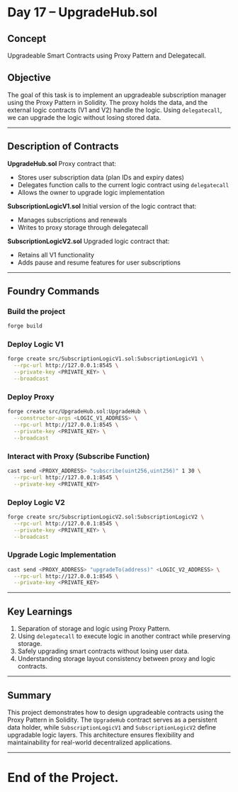 # Day 17 – UpgradeHub.sol

## Concept

Upgradeable Smart Contracts using Proxy Pattern and Delegatecall.

## Objective

The goal of this task is to implement an upgradeable subscription manager using the Proxy Pattern in Solidity. The proxy holds the data, and the external logic contracts (V1 and V2) handle the logic. Using `delegatecall`, we can upgrade the logic without losing stored data.

---


## Description of Contracts

**UpgradeHub.sol**
Proxy contract that:

* Stores user subscription data (plan IDs and expiry dates)
* Delegates function calls to the current logic contract using `delegatecall`
* Allows the owner to upgrade logic implementation

**SubscriptionLogicV1.sol**
Initial version of the logic contract that:

* Manages subscriptions and renewals
* Writes to proxy storage through delegatecall

**SubscriptionLogicV2.sol**
Upgraded logic contract that:

* Retains all V1 functionality
* Adds pause and resume features for user subscriptions

---

## Foundry Commands

### Build the project

```bash
forge build
```

### Deploy Logic V1

```bash
forge create src/SubscriptionLogicV1.sol:SubscriptionLogicV1 \
  --rpc-url http://127.0.0.1:8545 \
  --private-key <PRIVATE_KEY> \
  --broadcast
```

### Deploy Proxy

```bash
forge create src/UpgradeHub.sol:UpgradeHub \
  --constructor-args <LOGIC_V1_ADDRESS> \
  --rpc-url http://127.0.0.1:8545 \
  --private-key <PRIVATE_KEY> \
  --broadcast
```

### Interact with Proxy (Subscribe Function)

```bash
cast send <PROXY_ADDRESS> "subscribe(uint256,uint256)" 1 30 \
  --rpc-url http://127.0.0.1:8545 \
  --private-key <PRIVATE_KEY>
```

### Deploy Logic V2

```bash
forge create src/SubscriptionLogicV2.sol:SubscriptionLogicV2 \
  --rpc-url http://127.0.0.1:8545 \
  --private-key <PRIVATE_KEY> \
  --broadcast
```

### Upgrade Logic Implementation

```bash
cast send <PROXY_ADDRESS> "upgradeTo(address)" <LOGIC_V2_ADDRESS> \
  --rpc-url http://127.0.0.1:8545 \
  --private-key <PRIVATE_KEY>
```

---

## Key Learnings

1. Separation of storage and logic using Proxy Pattern.
2. Using `delegatecall` to execute logic in another contract while preserving storage.
3. Safely upgrading smart contracts without losing user data.
4. Understanding storage layout consistency between proxy and logic contracts.

---

## Summary

This project demonstrates how to design upgradeable contracts using the Proxy Pattern in Solidity. The `UpgradeHub` contract serves as a persistent data holder, while `SubscriptionLogicV1` and `SubscriptionLogicV2` define upgradable logic layers. This architecture ensures flexibility and maintainability for real-world decentralized applications.

---

# End of the Project.
